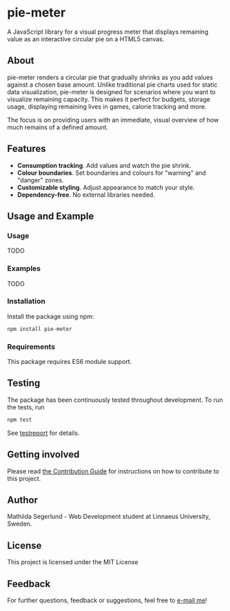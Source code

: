 # pie-meter
A JavaScript library for a visual progress meter that displays remaining value as an interactive circular pie on a HTML5 canvas.

## About
pie-meter renders a circular pie that gradually shrinks as you add values against a chosen base amount. Unlike traditional pie charts used for static data visualization, pie-meter is designed for scenarios where you want to visualize remaining capacity. This makes it perfect for budgets, storage usage, displaying remaining lives in games, calorie tracking and more.

The focus is on providing users with an immediate, visual overview of how much remains of a defined amount.

## Features
- **Consumption tracking**. Add values and watch the pie shrink.
- **Colour boundaries**. Set boundaries and colours for "warning" and "danger" zones.
- **Customizable styling**. Adjust appearance to match your style.
- **Dependency-free**. No external libraries needed.

## Usage and Example
### Usage
TODO

### Examples
TODO

### Installation
Install the package using npm:
```bash
npm install pie-meter
```

### Requirements
This package requires ES6 module support.

## Testing
The package has been continuously tested throughout development. 
To run the tests, run
```bash
npm test
```

See [testreport](docs/testrapport.md) for details.

## Getting involved
Please read [the Contribution Guide](docs/CONTRIBUTING.md) for instructions on how to contribute to this project.

## Author
Mathilda Segerlund - Web Development student at Linnaeus University, Sweden.

## License
This project is licensed under the MIT License

## Feedback
For further questions, feedback or suggestions, feel free to [e-mail me](mailto:ms228qs@student.lnu.se)!
